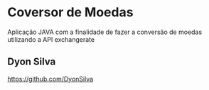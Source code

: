 
# Coversor de Moedas

Aplicação JAVA com a finalidade de fazer a conversão de moedas utilizando a API exchangerate


## Dyon Silva
https://github.com/DyonSilva




```


